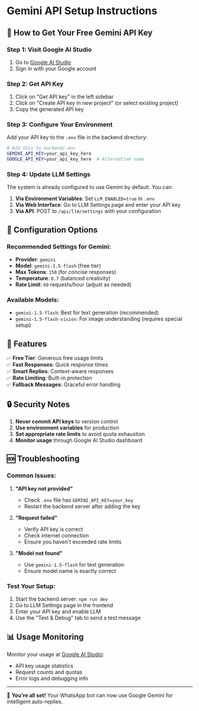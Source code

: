 # Gemini API Setup Instructions

## 🚀 How to Get Your Free Gemini API Key

### Step 1: Visit Google AI Studio
1. Go to [Google AI Studio](https://aistudio.google.com/)
2. Sign in with your Google account

### Step 2: Get API Key
1. Click on "Get API key" in the left sidebar
2. Click on "Create API key in new project" (or select existing project)
3. Copy the generated API key

### Step 3: Configure Your Environment
Add your API key to the `.env` file in the backend directory:

```bash
# Add this to backend/.env
GEMINI_API_KEY=your_api_key_here
GOOGLE_API_KEY=your_api_key_here  # Alternative name
```

### Step 4: Update LLM Settings
The system is already configured to use Gemini by default. You can:

1. **Via Environment Variables**: Set `LLM_ENABLED=true` in `.env`
2. **Via Web Interface**: Go to LLM Settings page and enter your API key
3. **Via API**: POST to `/api/llm/settings` with your configuration

## 🔧 Configuration Options

### Recommended Settings for Gemini:
- **Provider**: `gemini`
- **Model**: `gemini-1.5-flash` (free tier)
- **Max Tokens**: `150` (for concise responses)
- **Temperature**: `0.7` (balanced creativity)
- **Rate Limit**: `60` requests/hour (adjust as needed)

### Available Models:
- `gemini-1.5-flash`: Best for text generation (recommended)
- `gemini-1.5-flash-vision`: For image understanding (requires special setup)

## 🎯 Features

✅ **Free Tier**: Generous free usage limits  
✅ **Fast Responses**: Quick response times  
✅ **Smart Replies**: Context-aware responses  
✅ **Rate Limiting**: Built-in protection  
✅ **Fallback Messages**: Graceful error handling  

## 🔒 Security Notes

1. **Never commit API keys** to version control
2. **Use environment variables** for production
3. **Set appropriate rate limits** to avoid quota exhaustion
4. **Monitor usage** through Google AI Studio dashboard

## 🆘 Troubleshooting

### Common Issues:

1. **"API key not provided"**
   - Check `.env` file has `GEMINI_API_KEY=your_key`
   - Restart the backend server after adding the key

2. **"Request failed"**
   - Verify API key is correct
   - Check internet connection
   - Ensure you haven't exceeded rate limits

3. **"Model not found"**
   - Use `gemini-1.5-flash` for text generation
   - Ensure model name is exactly correct

### Test Your Setup:
1. Start the backend server: `npm run dev`
2. Go to LLM Settings page in the frontend
3. Enter your API key and enable LLM
4. Use the "Test & Debug" tab to send a test message

## 📊 Usage Monitoring

Monitor your usage at [Google AI Studio](https://aistudio.google.com/):
- API key usage statistics
- Request counts and quotas
- Error logs and debugging info

---

🎉 **You're all set!** Your WhatsApp bot can now use Google Gemini for intelligent auto-replies.
